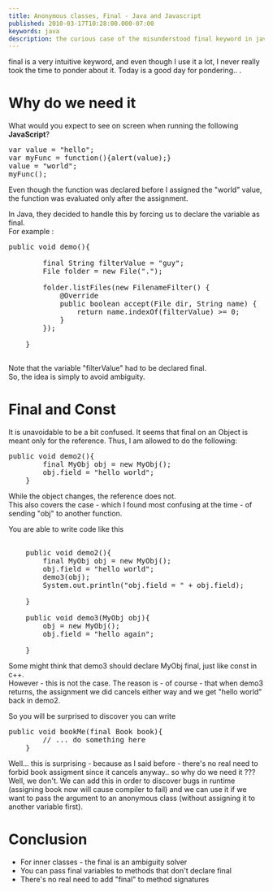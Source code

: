 ```yaml
---
title: Anonymous classes, Final - Java and Javascript
published: 2010-03-17T10:28:00.000-07:00
keywords: java
description: the curious case of the misunderstood final keyword in java
---
```


final is a very intuitive keyword, and even though I use it a lot, I never really took the time to ponder about it. Today is a good day for pondering.. .  

# Why do we need it

What would you expect to see on screen when running the following **JavaScript**?  

<pre>var value = "hello";  
var myFunc = function(){alert(value);}  
value = "world";  
myFunc();  
</pre>

Even though the function was declared before I assigned the "world" value, the function was evaluated only after the assignment.  

In Java, they decided to handle this by forcing us to declare the variable as final.  
For example :  

<pre>public void demo(){  

        final String filterValue = "guy";  
        File folder = new File(".");  

        folder.listFiles(new FilenameFilter() {  
            @Override  
            public boolean accept(File dir, String name) {  
                return name.indexOf(filterValue) >= 0;  
            }  
        });  

    }  

</pre>

Note that the variable "filterValue" had to be declared final.  
So, the idea is simply to avoid ambiguity.  

# Final and Const

It is unavoidable to be a bit confused. It seems that final on an Object is meant only for the reference. Thus, I am allowed to do the following:  

<pre>public void demo2(){  
        final MyObj obj = new MyObj();  
        obj.field = "hello world";  
    }  
</pre>

While the object changes, the reference does not.  
This also covers the case - which I found most confusing at the time - of sending "obj" to another function.  

You are able to write code like this  

<pre>  
    public void demo2(){  
        final MyObj obj = new MyObj();  
        obj.field = "hello world";  
        demo3(obj);  
        System.out.println("obj.field = " + obj.field);  

    }  

    public void demo3(MyObj obj){  
        obj = new MyObj();  
        obj.field = "hello again";  

    }  
</pre>

Some might think that demo3 should declare MyObj final, just like const in c++.  
However - this is not the case. The reason is - of course - that when demo3 returns, the assignment we did cancels either way and we get "hello world" back in demo2\.  

So you will be surprised to discover you can write  

<pre>public void bookMe(final Book book){  
        // ... do something here  
    }  
</pre>

Well... this is surprising - because as I said before - there's no real need to forbid book assigment since it cancels anyway.. so why do we need it ??? Well, we don't. We can add this in order to discover bugs in runtime (assigning book now will cause compiler to fail) and we can use it if we want to pass the argument to an anonymous class (without assigning it to another variable first).  

# Conclusion

*   For inner classes - the final is an ambiguity solver
*   You can pass final variables to methods that don't declare final
*   There's no real need to add "final" to method signatures